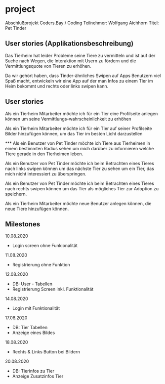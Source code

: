 # project
Abschlußprojekt Coders.Bay / Coding
Teilnehmer: Wolfgang Aichhorn
Titel: Pet Tinder

## User stories (Applikationsbeschreibung)

Das Tierheim hat leider Probleme seine Tiere zu vermitteln und ist auf der Suche nach Wegen, 
die Interaktion mit Usern zu fördern und die Vermittlungsquote von Tieren zu erhöhen.

Da wir gehört haben, dass Tinder-ähnliches Swipen auf Apps Benutzern viel Spaß macht, 
entwickeln wir eine App auf der man Infos zu einem Tier im Heim bekommt und rechts oder links swipen kann.


## User stories

Als ein Tierheim Mitarbeiter möchte ich für ein Tier 
eine Profilseite anlegen können um seine Vermittlungs-wahrscheinlichkeit zu erhöhen 

Als ein Tierheim Mitarbeiter möchte ich für ein Tier auf seiner Profilseite Bilder hinzufügen können, 
um das Tier im besten Licht darzustellen

*** Als ein Benutzer von Pet Tinder möchte ich Tiere aus Tierheimen in einem bestimmten Radius 
sehen um mich darüber zu informieren welche Tiere gerade in den Tierheimen leben.

Als ein Benutzer von Pet Tinder möchte ich beim Betrachten eines Tieres nach links swipen können 
um das nächste Tier zu sehen um ein Tier, das mich nicht interessiert zu überspringen.

Als ein Benutzer von Pet Tinder möchte ich beim Betrachten eines Tieres nach rechts swipen können 
um das Tier als mögliches Tier zur Adoption zu speichern.

Als ein Tierheim Mitarbeiter möchte neue Benutzer anlegen können, die neue Tiere hinzufügen können.

## Milestones

10.08.2020
* Login screen ohne Funkionalität

11.08.2020
* Registrierung ohne Funktion

12.08.2020
* DB: User - Tabellen
* Registrierung Screen inkl. Funktionalität

14.08.2020
* Login mit Funktionalität

17.08.2020
* DB: Tier Tabellen
* Anzeige eines Bildes

18.08.2020
* Rechts & Links Button bei Bildern

20.08.2020
* DB: Tierinfos zu Tier
* Anzeige Zusatzinfos Tier
